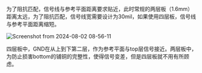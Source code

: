 为了阻抗匹配，信号线与参考平面距离要求贴近，此时常规的两层板（1.6mm）距离太远，为了阻抗匹配，信号线宽需要设计为30mil，如果使用四层板，信号线与参考平面距离缩短。

![Screenshot from 2024-08-02 08-56-11](https://github.com/user-attachments/assets/3d19301d-c259-47c1-990f-8b0ac31f8daa)

四层板中，GND在从上到下第二层，作为参考平面与top层信号接近。两层板中，为防止损害bottom的铺铜的完整性，使得信号变差，但是四层板就不用有所顾虑。

